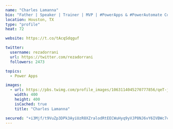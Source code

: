 ```yaml
---
name: "Charles Lamanna"
bio: "Father | Speaker | Trainer | MVP | #PowerApps & #PowerAutomate Community Super User | YouTuber Right-pointing triangle http://youtube.com/c/rezadorrani | Learn - Share - Clockwise rightwards and leftwards open circle arrows"
location: Houston, TX
type: "profile"
heat: 72

website: https://t.co/tAcqSdqguf

twitter:
  username: rezadorrani
  url: https://twitter.com/rezadorrani
  followers: 2473

topics:
  - Power Apps

images:
  - url: https://pbs.twimg.com/profile_images/1063114045270777856/qeT-jpWr_400x400.jpg
    width: 400
    height: 400
    isCached: true
    title: "Charles Lamanna"

secured: "+i3Mjf/t9VuZp3DPk3AyiUzR8XZralodRtEECWuHyq9yVJP8NJ6vY6IVBWc7cEPdk32tbints+BxlrThWD/6pSiW/u5TpLPnimeUk6DRcz5nbMdlJH972DdaNV6dfuPzGk5zzDfO+Cka+UwqT1b3Cc7zbcVphjaiV18qWmmAZtiS4KSbkKDh1BBdMJFwUDzYBdJ2bTQw2XLoJgZL/70lKJ7Cjd+X4K1/oP0umC8aUjY/sipva2viU05XWzECB4vZMs6Ku8HQZ7T0kv5tPGJDQVVlytqQu8rtP9GwTBOuiIE0dMA4gNwQjZIu3fyCws1UsaUz57ljCJKNKoinKhRXUMHobkCL8TtxjtVH0rxxB9Wgq8V9WoqOBsDSOAKM8EPNFF5019oqTGRP/9tYLIqYuCPXB3G6WLLD7A7g8vOIiv0=;08qiDKCpKT37k/nRbqt6vA=="
---
```


